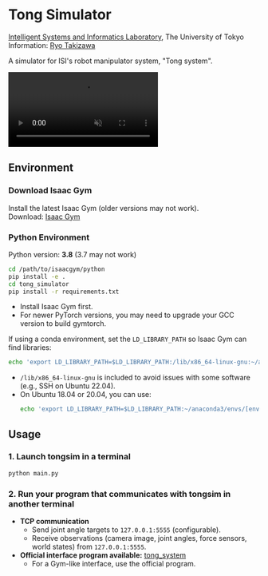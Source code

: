 # Tong Simulator
[Intelligent Systems and Informatics Laboratory](https://www.isi.imi.i.u-tokyo.ac.jp/?lang=ja), The University of Tokyo  
Information: [Ryo Takizawa](https://crumbyrobotics.github.io/)

A simulator for ISI's robot manipulator system, "Tong system".


<video controls loop src="https://github.com/user-attachments/assets/43824e43-4a4b-493b-817c-469bd70ed6d3" muted="true" width=300></video>



## Environment

### Download Isaac Gym
Install the latest Isaac Gym (older versions may not work).  
Download: [Isaac Gym](https://developer.nvidia.com/isaac-gym/download)

### Python Environment
Python version: **3.8** (3.7 may not work)
```bash
cd /path/to/isaacgym/python
pip install -e .
cd tong_simulator
pip install -r requirements.txt
```
- Install Isaac Gym first.
- For newer PyTorch versions, you may need to upgrade your GCC version to build gymtorch.

If using a conda environment, set the `LD_LIBRARY_PATH` so Isaac Gym can find libraries:
```bash
echo 'export LD_LIBRARY_PATH=$LD_LIBRARY_PATH:/lib/x86_64-linux-gnu:~/anaconda3/envs/[env name]/lib' >> ~/.bashrc
```
- `/lib/x86_64-linux-gnu` is included to avoid issues with some software (e.g., SSH on Ubuntu 22.04).
- On Ubuntu 18.04 or 20.04, you can use:
    ```bash
    echo 'export LD_LIBRARY_PATH=$LD_LIBRARY_PATH:~/anaconda3/envs/[env name]/lib' >> ~/.bashrc
    ```

## Usage

### 1. Launch tongsim in a terminal
```bash
python main.py
```

### 2. Run your program that communicates with tongsim in another terminal
- **TCP communication**
    - Send joint angle targets to `127.0.0.1:5555` (configurable).
    - Receive observations (camera image, joint angles, force sensors, world states) from `127.0.0.1:5555`.
- **Official interface program available:** [tong_system](https://github.com/crumbyRobotics/tong_system)
    - For a Gym-like interface, use the official program.
